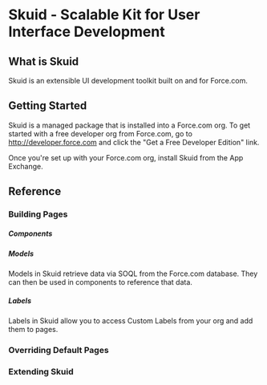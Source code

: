 Skuid - Scalable Kit for User Interface Development
===================================================

What is Skuid
-------------

Skuid is an extensible UI development toolkit built on and for Force.com.  

Getting Started
---------------

Skuid is a managed package that is installed into a Force.com org.  To get started with a free developer org from Force.com, go to http://developer.force.com and click the "Get a Free Developer Edition" link.

Once you're set up with your Force.com org, install Skuid from the App Exchange.

Reference
---------

### Building Pages

##### Components

##### Models

Models in Skuid retrieve data via SOQL from the Force.com database.  They can then be used in components to reference that data.

##### Labels

Labels in Skuid allow you to access Custom Labels from your org and add them to pages.

### Overriding Default Pages

### Extending Skuid
